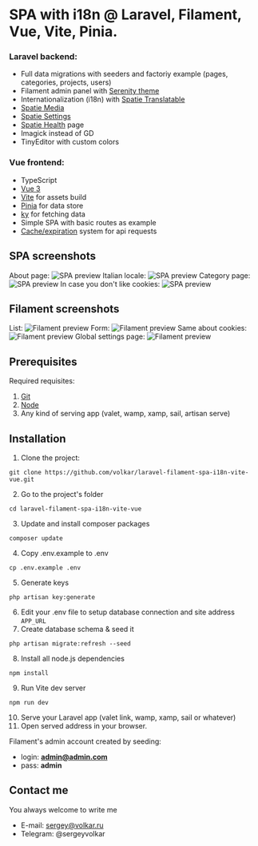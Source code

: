 # SPA with i18n @ Laravel, Filament, Vue, Vite, Pinia.

### Laravel backend:
- Full data migrations with seeders and factoriy example (pages, categories, projects, users)
- Filament admin panel with [Serenity theme](https://github.com/volkar/filament-laravel-serenity-theme-dark-light)
- Internationalization (i18n) with [Spatie Translatable](https://filamentphp.com/docs/2.x/spatie-laravel-translatable-plugin/installation)
- [Spatie Media](https://filamentphp.com/docs/2.x/spatie-laravel-media-library-plugin/installation)
- [Spatie Settings](https://filamentphp.com/docs/2.x/spatie-laravel-settings-plugin/installation)
- [Spatie Health](https://github.com/shuvroroy/filament-spatie-laravel-health) page
- Imagick instead of GD
- TinyEditor with custom colors

### Vue frontend:
- TypeScript
- [Vue 3](https://vuejs.org/)
- [Vite](https://vitejs.dev/) for assets build
- [Pinia](https://pinia.vuejs.org/) for data store
- [ky](https://github.com/sindresorhus/ky) for fetching data
- Simple SPA with basic routes as example
- [Cache/expiration](https://github.com/volkar/vue-pinia-cache-composables) system for api requests

## SPA screenshots
About page:
![SPA preview](https://github.com/volkar/laravel-filament-spa-i18n-vite-vue/blob/main/github_preview/preview-1.jpg?raw=true)
Italian locale:
![SPA preview](https://github.com/volkar/laravel-filament-spa-i18n-vite-vue/blob/main/github_preview/preview-2.jpg?raw=true)
Category page:
![SPA preview](https://github.com/volkar/laravel-filament-spa-i18n-vite-vue/blob/main/github_preview/preview-3.jpg?raw=true)
In case you don't like cookies:
![SPA preview](https://github.com/volkar/laravel-filament-spa-i18n-vite-vue/blob/main/github_preview/preview-4.jpg?raw=true)

## Filament screenshots

List:
![Filament preview](https://github.com/volkar/laravel-filament-spa-i18n-vite-vue/blob/main/github_preview/preview-f-1.jpg?raw=true)
Form:
![Filament preview](https://github.com/volkar/laravel-filament-spa-i18n-vite-vue/blob/main/github_preview/preview-f-2.jpg?raw=true)
Same about cookies:
![Filament preview](https://github.com/volkar/laravel-filament-spa-i18n-vite-vue/blob/main/github_preview/preview-f-3.jpg?raw=true)
Global settings page:
![Filament preview](https://github.com/volkar/laravel-filament-spa-i18n-vite-vue/blob/main/github_preview/preview-f-4.jpg?raw=true)

## Prerequisites

Required requisites:

1. [Git](https://git-scm.com/book/en/Getting-Started-Installing-Git)
2. [Node](https://nodejs.org/en/)
3. Any kind of serving app (valet, wamp, xamp, sail, artisan serve)

## Installation

1. Clone the project:
```
git clone https://github.com/volkar/laravel-filament-spa-i18n-vite-vue.git
```
2. Go to the project's folder
```
cd laravel-filament-spa-i18n-vite-vue
```
3. Update and install composer packages
```
composer update
```
4. Copy .env.example to .env
```
cp .env.example .env
```
5. Generate keys
```
php artisan key:generate
```
6. Edit your .env file to setup database connection and site address `APP_URL`
7. Create database schema & seed it
```
php artisan migrate:refresh --seed
```
8. Install all node.js dependencies
```
npm install
```
9. Run Vite dev server
```
npm run dev
```
10. Serve your Laravel app (valet link, wamp, xamp, sail or whatever)
11. Open served address in your browser.

Filament's admin account created by seeding:
- login: **admin@admin.com**
- pass: **admin**

## Contact me

You always welcome to write me
- E-mail: sergey@volkar.ru
- Telegram: @sergeyvolkar
